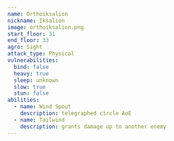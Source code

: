 ```yaml
---
name: Orthoiksalion
nickname: Iksalion
image: orthoiksalion.png
start_floor: 31
end_floor: 33
agro: Sight
attack_type: Physical
vulnerabilities:
  bind: false
  heavy: true
  sleep: unknown
  slow: true
  stun: false
abilities:
  - name: Wind Spout
    description: telegraphed circle AoE
  - name: Tailwind
    description: grants damage up to another enemy
---
```

